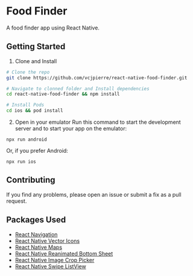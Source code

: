 # Food Finder

A food finder app using React Native.

## Getting Started

1. Clone and Install

``` bash
# Clone the repo
git clone https://github.com/vcjpierre/react-native-food-finder.git

# Navigate to clonned folder and Install dependencies
cd react-native-food-finder && npm install

# Install Pods
cd ios && pod install
```

2. Open in your emulator
Run this command to start the development server and to start your app on the emulator:
```
npx run android
```
Or, if you prefer Android:
```
npx run ios
```
## Contributing
If you find any problems, please open an issue or submit a fix as a pull request.

## Packages Used
- [React Navigation](https://reactnavigation.org/)
- [React Native Vector Icons](https://github.com/oblador/react-native-vector-icons)
- [React Native Maps](https://github.com/react-native-community/react-native-maps)
- [React Native Reanimated Bottom Sheet](https://github.com/osdnk/react-native-reanimated-bottom-sheet)
- [React Native Image Crop Picker](https://github.com/ivpusic/react-native-image-crop-picker)
- [React Native Swipe ListView](https://github.com/jemise111/react-native-swipe-list-view)
